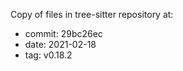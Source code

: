 Copy of files in tree-sitter repository at:

 * commit: 29bc26ec
 * date: 2021-02-18
 * tag: v0.18.2
